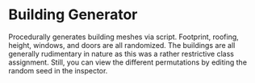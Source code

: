 # Building Generator
Procedurally generates building meshes via script.
Footprint, roofing, height, windows, and doors are all randomized.
The buildings are all generally rudimentary in nature as this was a rather restrictive class assignment.
Still, you can view the different permutations by editing the random seed in the inspector.
